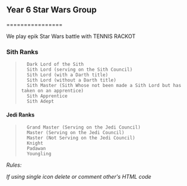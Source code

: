 ## Year 6 Star Wars Group
================

We play epik Star Wars battle with TENNIS RACKOT




### Sith Ranks 

>		Dark Lord of the Sith
>		Sith Lord (serving on the Sith Council)
>		Sith Lord (with a Darth title)
>		Sith Lord (without a Darth title)
>		Sith Master (Sith Whose not been made a Sith Lord but has taken on an apprentice)
>		Sith Apprentice
>		Sith Adept


#### Jedi Ranks
>		Grand Master (Serving on the Jedi Council)
>		Master (Serving on the Jedi Council)
>		Master (Not Serving on the Jedi Council)
>		Knight
>		Padawan
>		Youngling



*Rules:*<br>

_*If using single icon delete or comment other's HTML code*_
